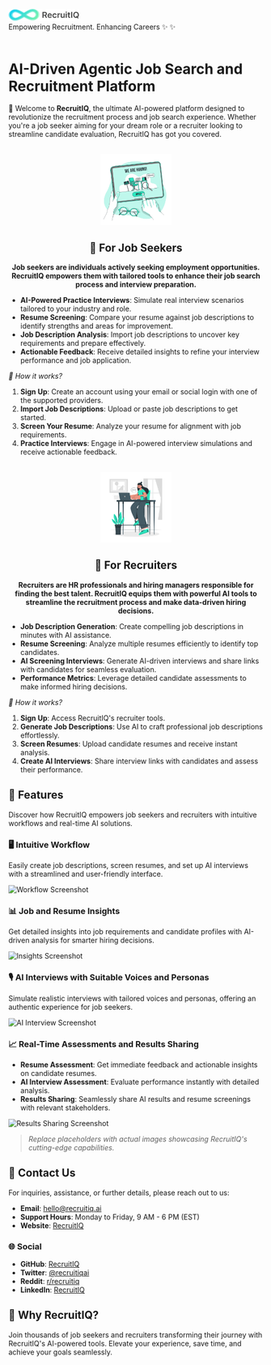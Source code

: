 <br/>
<img src="../assets/icons/logo-with-text.png" alt="RecruitIQ Logo" width="140"/>
<br/>
Empowering Recruitment. Enhancing Careers ✨  ✨ 
<br/>
<br/>

# AI-Driven Agentic Job Search and Recruitment Platform

🚀 Welcome to **RecruitIQ**, the ultimate AI-powered platform designed to revolutionize the recruitment process and job search experience. Whether you're a job seeker aiming for your dream role or a recruiter looking to streamline candidate evaluation, RecruitIQ has got you covered.

<div align="center">
    <br/>
    <img src="../assets/gifs/job-seekers.gif" alt="Recruiter GIF" width="140"/>
    <br/>
    <h2>🎯 <strong>For Job Seekers</strong></h2>
    <p><strong>Job seekers are individuals actively seeking employment opportunities. RecruitIQ empowers them with tailored tools to enhance their job search process and interview preparation.</strong></p>
</div>

- **AI-Powered Practice Interviews**: Simulate real interview scenarios tailored to your industry and role.
- **Resume Screening**: Compare your resume against job descriptions to identify strengths and areas for improvement.
- **Job Description Analysis**: Import job descriptions to uncover key requirements and prepare effectively.
- **Actionable Feedback**: Receive detailed insights to refine your interview performance and job application.

_🌟 How it works?_

1. **Sign Up**: Create an account using your email or social login with one of the supported providers.
2. **Import Job Descriptions**: Upload or paste job descriptions to get started.
3. **Screen Your Resume**: Analyze your resume for alignment with job requirements.
4. **Practice Interviews**: Engage in AI-powered interview simulations and receive actionable feedback.

<div align="center">
    <br/>
    <img src="../assets/gifs/recruiters.gif" alt="Recruiter GIF" width="140"/>
    <br/>
    <h2>🤝 <strong>For Recruiters</strong></h2>
    <p><strong>Recruiters are HR professionals and hiring managers responsible for finding the best talent. RecruitIQ equips them with powerful AI tools to streamline the recruitment process and make data-driven hiring decisions.</strong></p>
</div>

- **Job Description Generation**: Create compelling job descriptions in minutes with AI assistance.
- **Resume Screening**: Analyze multiple resumes efficiently to identify top candidates.
- **AI Screening Interviews**: Generate AI-driven interviews and share links with candidates for seamless evaluation.
- **Performance Metrics**: Leverage detailed candidate assessments to make informed hiring decisions.

_🌟 How it works?_

1. **Sign Up**: Access RecruitIQ's recruiter tools.
2. **Generate Job Descriptions**: Use AI to craft professional job descriptions effortlessly.
3. **Screen Resumes**: Upload candidate resumes and receive instant analysis.
4. **Create AI Interviews**: Share interview links with candidates and assess their performance.

## 🌟 **Features**

Discover how RecruitIQ empowers job seekers and recruiters with intuitive workflows and real-time AI solutions.

### 🖥️ Intuitive Workflow

Easily create job descriptions, screen resumes, and set up AI interviews with a streamlined and user-friendly interface.

![Workflow Screenshot](#)

### 📊 Job and Resume Insights

Get detailed insights into job requirements and candidate profiles with AI-driven analysis for smarter hiring decisions.

![Insights Screenshot](#)

### 🎙️ AI Interviews with Suitable Voices and Personas

Simulate realistic interviews with tailored voices and personas, offering an authentic experience for job seekers.

![AI Interview Screenshot](#)

### 📈 Real-Time Assessments and Results Sharing

- **Resume Assessment**: Get immediate feedback and actionable insights on candidate resumes.
- **AI Interview Assessment**: Evaluate performance instantly with detailed analysis.
- **Results Sharing**: Seamlessly share AI results and resume screenings with relevant stakeholders.

![Results Sharing Screenshot](#)

> _Replace placeholders with actual images showcasing RecruitIQ's cutting-edge capabilities._

## 📩 **Contact Us**

For inquiries, assistance, or further details, please reach out to us:

- **Email**: [hello@recruitiq.ai](mailto:hello@recruitiq.ai)
- **Support Hours**: Monday to Friday, 9 AM - 6 PM (EST)
- **Website**: [RecruitIQ](https://www.recruitiq.ai)

### 🌐 **Social**

- **GitHub**: [RecruitIQ](https://github.com/recruitiq)
- **Twitter**: [@recruitiqai](https://twitter.com/recruitiqai)
- **Reddit**: [r/recruitiq](https://reddit.com/r/recruitiq)
- **LinkedIn**: [RecruitIQ](https://www.linkedin.com/company/recruitiqai)

## 🌟 **Why RecruitIQ?**

Join thousands of job seekers and recruiters transforming their journey with RecruitIQ's AI-powered tools. Elevate your experience, save time, and achieve your goals seamlessly.
